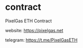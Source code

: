 # contract
PixelGas ETH Contract


website: https://pixelgas.net

telegram: https://t.me/PixelGasETH
